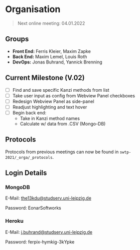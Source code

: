 # Organisation

> Next online meeting: 04.01.2022

## Groups
* **Front End:** Ferris Kleier, Maxim Zapke
* **Back End:** Maxim Lemel, Louis Roth
* **DevOps:** Jonas Buhrand, Yannick Brenning

## Current Milestone (V.02)
- [ ] Find and save specific Kanzi methods from list
- [ ] Take user input as config from Webview Panel checkboxes
- [ ] Redesign Webview Panel as side-panel
- [ ] Readjust highlighting and text hover
- [ ] Begin back end:
  * Take in Kanzi method names
  * Calculate w/ data from .CSV (Mongo-DB)

## Protocols
Protocols from previous meetings can now be found in `swtp-2021/_orga/_protocols`.

## Login Details
### MongoDB
E-Mail: the13kdu@studserv.uni-leipzig.de

Password: EonarSoftworks

### Heroku
E-Mail: j.buhrand@studserv.uni-leipzig.de

Password: ferpix-hymkig-3kYpke
